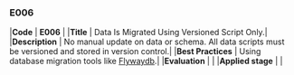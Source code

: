 ### E006

|**Code**           | **E006** |
|**Title**          | Data Is Migrated Using Versioned Script Only.|
|**Description**    | No manual update on data or schema. All data scripts must be versioned and stored in version control.|
|**Best Practices** | Using database migration tools like [Flywaydb](https://flywaydb.org).|
|**Evaluation**     | |
|**Applied stage**  | |
